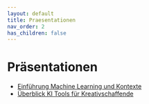 ```yaml
---
layout: default
title: Praesentationen
nav_order: 2
has_children: false
---
```


# Präsentationen


* [Einführung Machine Learning und Kontexte ](./grundlagen/index.html)
* [Überblick KI Tools für Kreativschaffende]()
